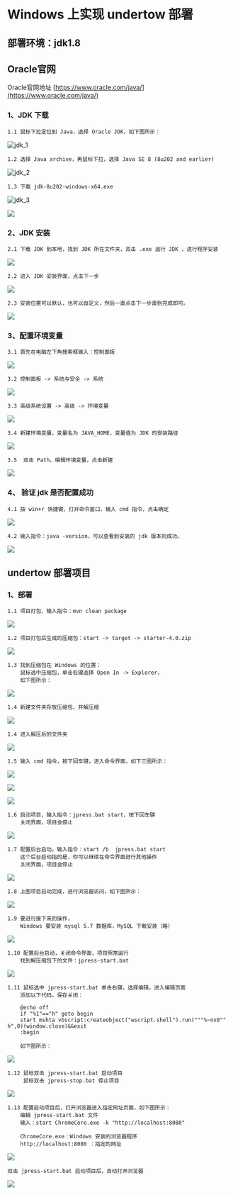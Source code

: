 # Windows 上实现 undertow 部署

## 部署环境：jdk1.8

## Oracle官网
Oracle官网地址 [https://www.oracle.com/java/](https://www.oracle.com/java/)

### 1、JDK 下载

    1.1 鼠标下拉定位到 Java，选择 Oracle JDK，如下图所示：

![jdk_1](jdk_image/jdk_1.png)

    1.2 选择 Java archive，再鼠标下拉，选择 Java SE 8 (8u202 and earlier)

![jdk_2](jdk_image/jdk_2.png)

    1.3 下载 jdk-8u202-windows-x64.exe

![jdk_3](jdk_image/jdk_3.png)

![](jdk_image/jdk_7.png)

### 2、JDK 安装


    2.1 下载 JDK 到本地，找到 JDK 所在文件夹，双击 .exe 运行 JDK ，进行程序安装

![](jdk_image/jdk_4.png)

    2.2 进入 JDK 安装界面，点击下一步

![](jdk_image/jdk_5.png)


    2.3 安装位置可以默认，也可以自定义，然后一直点击下一步直到完成即可。

![](jdk_image/jdk_6.png)

### 3、配置环境变量

    3.1 首先在电脑左下角搜索框输入：控制面板

![](jdk_image/jdk_8.png)

    3.2 控制面板 -> 系统与安全 -> 系统

![](jdk_image/jdk_9.png)

    3.3 高级系统设置 -> 高级 -> 环境变量

![](jdk_image/jdk_10.png)

    3.4 新建环境变量，变量名为 JAVA_HOME，变量值为 JDK 的安装路径

![](jdk_image/jdk_11.png)

    3.5  双击 Path，编辑环境变量，点击新建

![](jdk_image/jdk_12.png)

### 4、 验证 jdk 是否配置成功


    4.1 按 win+r 快捷键，打开命令窗口，输入 cmd 指令，点击确定

![](jdk_image/img.png)

    4.2 输入指令：java -version，可以查看到安装的 jdk 版本则成功。

![](jdk_image/img_1.png)

## undertow 部署项目

### 1、部署

    1.1 项目打包，输入指令：mvn clean package

![](windows_undertow_img/img_15.png)

    1.2 项目打包后生成的压缩包：start -> target -> starter-4.0.zip

![](windows_undertow_img/img.png)

    1.3 找到压缩包在 Windows 的位置：
        鼠标选中压缩包，单击右键选择 Open In -> Explorer，
        如下图所示：

![](windows_undertow_img/img_1.png)

    1.4 新建文件夹存放压缩包，并解压缩

![](windows_undertow_img/img_2.png)

    1.4 进入解压后的文件夹

![](windows_undertow_img/img_3.png)

    1.5 输入 cmd 指令，按下回车键，进入命令界面，如下三图所示：

![](windows_undertow_img/img_4.png)

![](windows_undertow_img/img_5.png)

![](windows_undertow_img/img_6.png)

    1.6 启动项目，输入指令：jpress.bat start，按下回车键
        关闭界面，项目会停止

![](windows_undertow_img/img_7.png)

    1.7 配置后台启动，输入指令：start /b  jpress.bat start
        这个后台启动指的是，你可以继续在命令界面进行其他操作
        关闭界面，项目会停止

![](windows_undertow_img/img_8.png)

    1.8 上图项目启动完成，进行浏览器访问，如下图所示：

![](windows_undertow_img/img_9.png)

    1.9 要进行接下来的操作，
        Windows 要安装 mysql 5.7 数据库，MySQL 下载安装（略）

![](windows_undertow_img/img_10.png)

    1.10 配置后台启动，关闭命令界面，项目照常运行
        找到解压缩包下的文件：jpress-start.bat

![](windows_undertow_img/img_11.png)

    1.11 鼠标选中 jpress-start.bat 单击右键，选择编辑，进入编辑页面
        添加以下代码，保存关闭：

        @echo off
        if "%1"=="h" goto begin
        start mshta vbscript:createobject("wscript.shell").run("""%~nx0"" h",0)(window.close)&&exit
        :begin

        如下图所示：

![](windows_undertow_img/img_12.png)

    1.12 鼠标双击 jpress-start.bat 启动项目
         鼠标双击 jpress-stop.bat 停止项目

![](windows_undertow_img/img_13.png)

    1.13 配置启动项目后，打开浏览器进入指定网址页面，如下图所示：
        编辑 jpress-start.bat 文件
        输入：start ChromeCore.exe -k "http://localhost:8080" 

        ChromeCore.exe：Windows 安装的浏览器程序
        http://localhost:8080 ：指定的网址

![](windows_undertow_img/img_14.png) 

    双击 jpress-start.bat 启动项目后，自动打开浏览器

![](windows_undertow_img/img_9.png)




